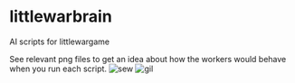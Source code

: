 # littlewarbrain
AI scripts for littlewargame

See relevant png files to get an idea about how the workers would behave when you run each script.
![sew](https://raw.github.com/benersuay/littewarbrain/master/stalker.png "Stalking Enemy Workers. Not so smart.")
![gil](https://raw.github.com/benersuay/littewarbrain/master/getInLine.png "All My Workers! Get In Line!")
